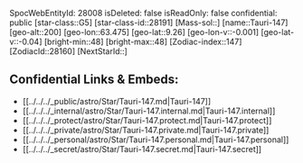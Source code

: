 ﻿---
location: [9.26,63.475,200]
type: Star
tags:
- astro/Star

---
SpocWebEntityId: 28008
isDeleted: false
isReadOnly: false
confidential: public
[star-class::G5]
[star-class-id::28191]
[Mass-sol::]
[name::Tauri-147]
[geo-alt::200]
[geo-lon::63.475]
[geo-lat::9.26]
[geo-lon-v::-0.001]
[geo-lat-v::-0.04]
[bright-min::48]
[bright-max::48]
[Zodiac-index::147]
[ZodiacId::28160]
[NextStarId::]



## Confidential Links & Embeds: 
- [[../../../_public/astro/Star/Tauri-147.md|Tauri-147]] 
- [[../../../_internal/astro/Star/Tauri-147.internal.md|Tauri-147.internal]] 
- [[../../../_protect/astro/Star/Tauri-147.protect.md|Tauri-147.protect]] 
- [[../../../_private/astro/Star/Tauri-147.private.md|Tauri-147.private]] 
- [[../../../_personal/astro/Star/Tauri-147.personal.md|Tauri-147.personal]] 
- [[../../../_secret/astro/Star/Tauri-147.secret.md|Tauri-147.secret]] 
